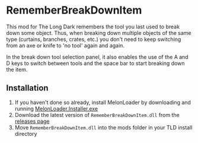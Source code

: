 # RememberBreakDownItem

This mod for The Long Dark remembers the tool you last used to break down some object.
Thus, when breaking down multiple objects of the same type (curtains, branches, crates, etc.) you don't need to
keep switching from an axe or knife to 'no tool' again and again.

In the break down tool selection panel, it also enables the use of the A and D keys to switch between tools
and the space bar to start breaking down the item.

## Installation

1. If you haven't done so already, install MelonLoader by downloading and running [MelonLoader.Installer.exe](https://github.com/HerpDerpinstine/MelonLoader/releases/latest/download/MelonLoader.Installer.exe)
2. Download the latest version of `RememberBreakDownItem.dll` from the [releases page](https://github.com/zeobviouslyfakeacc/RememberBreakDownItem/releases)
3. Move `RememberBreakDownItem.dll` into the mods folder in your TLD install directory
